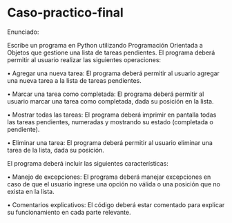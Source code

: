 # Caso-practico-final 

Enunciado:

Escribe un programa en Python utilizando Programación Orientada a Objetos que gestione
una lista de tareas pendientes. El programa deberá permitir al usuario realizar las siguientes
operaciones:

• Agregar una nueva tarea: El programa deberá permitir al usuario agregar una nueva tarea a
la lista de tareas pendientes.

• Marcar una tarea como completada: El programa deberá permitir al usuario marcar una
tarea como completada, dada su posición en la lista.

• Mostrar todas las tareas: El programa deberá imprimir en pantalla todas las tareas
pendientes, numeradas y mostrando su estado (completada o pendiente).

• Eliminar una tarea: El programa deberá permitir al usuario eliminar una tarea de la lista,
dada su posición.

El programa deberá incluir las siguientes características:

• Manejo de excepciones: El programa deberá manejar excepciones en caso de que el
usuario ingrese una opción no válida o una posición que no exista en la lista.

• Comentarios explicativos: El código deberá estar comentado para explicar su
funcionamiento en cada parte relevante.
